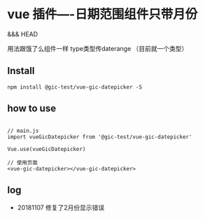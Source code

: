 # vue 插件—-日期范围组件只带月份
&&& HEAD

用法跟饿了么组件一样 type类型传daterange （目前就一个类型）

## Install
```shell
npm install @gic-test/vue-gic-datepicker -S
```

## how to use
```

// main.js
import vueGicDatepicker from '@gic-test/vue-gic-datepicker'

Vue.use(vueGicDatepicker)

// 使用页面
<vue-gic-datepicker></vue-gic-datepicker> 

```
## log
* 20181107
	修复了2月份显示错误